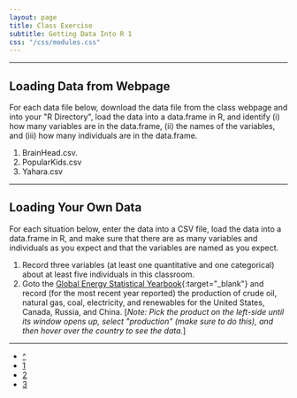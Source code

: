 ```yaml
---
layout: page
title: Class Exercise
subtitle: Getting Data Into R 1
css: "/css/modules.css"
---
```


----

## Loading Data from Webpage
For each data file below, download the data file from the class webpage and into your "R Directory", load the data into a data.frame in R, and identify (i) how many variables are in the data.frame, (ii) the names of the variables, and (iii) how many individuals are in the data.frame.

1. BrainHead.csv.
1. PopularKids.csv
1. Yahara.csv

----

## Loading Your Own Data
For each situation below, enter the data into a CSV file, load the data into a data.frame in R, and make sure that there are as many variables and individuals as you expect and that the variables are named as you expect.

1. Record three variables (at least one quantitative and one categorical) about at least five individuals in this classroom.
1. Goto the [Global Energy Statistical Yearbook](https://yearbook.enerdata.net/){:target="_blank"} and record (for the most recent year reported) the production of crude oil, natural gas, coal, electricity, and renewables for the United States, Canada, Russia, and China. [*Note: Pick the product on the left-side until its window opens up, select "production" (make sure to do this), and then hover over the country to see the data.*]

----

<div class="text-center">
<ul class="pagination pagination-lg">
  <li><a href="DataIntoR.html">^</a></li>
  <li class="active"><a href="#">1</a></li>
  <li><a href="DataIntoR_CE2.html">2</a></li>
  <li><a href="DataIntoR_CE3.html">3</a></li>
</ul>


